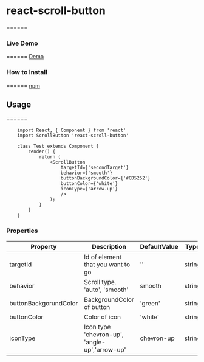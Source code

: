# react-scroll-button
======

### Live Demo
======
[Demo](https://isagul.github.io/react-scroll-button/)

### How to Install
======
[npm](https://www.npmjs.com/package/react-scroll-button)

## Usage 
======
```
    import React, { Component } from 'react'
    import ScrollButton 'react-scroll-button'

    class Test extends Component {
        render() {
            return (
                <ScrollButton
                    targetId={'secondTarget'} 
                    behavior={'smooth'} 
                    buttonBackgroundColor={'#CD5252'} 
                    buttonColor={'white'} 
                    iconType={'arrow-up'}
                    />
                );
            }
        }
    }
```

### Properties

| Property  | Description | DefaultValue | Type
| ------------- | ------------- | ------------- | ------------- | 
| targetId  | Id of element that you want to go  | '' | string
| behavior | Scroll type. 'auto', 'smooth'  | smooth | string
| buttonBackgorundColor | BackgroundColor of button | 'green' | string
| buttonColor | Color of icon | 'white' | string
| iconType | Icon type 'chevron-up', 'angle-up','arrow-up' | chevron-up | string
